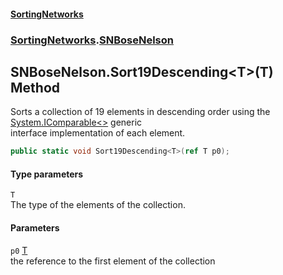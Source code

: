 #### [SortingNetworks](./index.md 'index')
### [SortingNetworks](./SortingNetworks.md 'SortingNetworks').[SNBoseNelson](./SortingNetworks-SNBoseNelson.md 'SortingNetworks.SNBoseNelson')
## SNBoseNelson.Sort19Descending&lt;T&gt;(T) Method
Sorts a collection of 19 elements in descending order using the [System.IComparable&lt;&gt;](https://docs.microsoft.com/en-us/dotnet/api/System.IComparable-1 'System.IComparable`1') generic  
interface implementation of each element.  
```csharp
public static void Sort19Descending<T>(ref T p0);
```
#### Type parameters
<a name='SortingNetworks-SNBoseNelson-Sort19Descending-T-(T)-T'></a>
`T`  
The type of the elements of the collection.  
  
#### Parameters
<a name='SortingNetworks-SNBoseNelson-Sort19Descending-T-(T)-p0'></a>
`p0` [T](#SortingNetworks-SNBoseNelson-Sort19Descending-T-(T)-T 'SortingNetworks.SNBoseNelson.Sort19Descending&lt;T&gt;(T).T')  
the reference to the first element of the collection  
  
